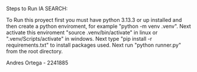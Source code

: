 Steps to Run IA SEARCH:

To Run this proyect first you must have python 3.13.3 or up installed and then create a python enviroment, for example "python -m venv .venv".
Next activate this enviroment "source .venv/bin/activate" in linux or ".venv/Scripts/activate" in windows.
Next type "pip install -r requirements.txt" to install packages used.
Next run "python runner.py" from the root directory.

Andres Ortega - 2241885
